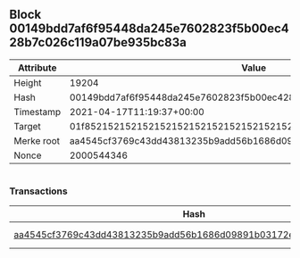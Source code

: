 ## Block 00149bdd7af6f95448da245e7602823f5b00ec428b7c026c119a07be935bc83a

Attribute | Value
--- | ---
Height | 19204
Hash | 00149bdd7af6f95448da245e7602823f5b00ec428b7c026c119a07be935bc83a
Timestamp | 2021-04-17T11:19:37+00:00
Target | 01f8521521521521521521521521521521521521521521521521521521521521
Merke root | aa4545cf3769c43dd43813235b9add56b1686d09891b03172e68b8e348248022
Nonce | 2000544346

```

```

### Transactions

Hash | Amount
--- | ---
[aa4545cf3769c43dd43813235b9add56b1686d09891b03172e68b8e348248022](aa4545cf3769c43dd43813235b9add56b1686d09891b03172e68b8e348248022.md) | 10.00000000 SKEPTI 
